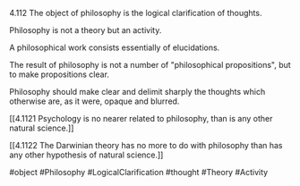 4.112 The object of philosophy is the logical clarification of thoughts.

Philosophy is not a theory but an activity.

A philosophical work consists essentially of elucidations.

The result of philosophy is not a number of "philosophical propositions", but to make propositions clear.

Philosophy should make clear and delimit sharply the thoughts which otherwise are, as it were, opaque and blurred.

[[4.1121 Psychology is no nearer related to philosophy, than is any other natural science.]]

[[4.1122 The Darwinian theory has no more to do with philosophy than has any other hypothesis of natural science.]]

#object #Philosophy #LogicalClarification #thought #Theory #Activity